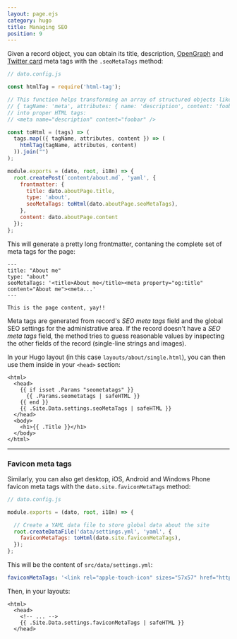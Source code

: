 ```yaml
---
layout: page.ejs
category: hugo
title: Managing SEO
position: 9
---
```


Given a record object, you can obtain its title, description, [OpenGraph](http://ogp.me/) and [Twitter card](https://dev.twitter.com/cards/overview) meta tags with the `.seoMetaTags` method:

```javascript
// dato.config.js

const htmlTag = require('html-tag');

// This function helps transforming an array of structured objects like this:
// { tagName: 'meta', attributes: { name: 'description', content: 'foobar' } }
// into proper HTML tags:
// <meta name="description" content="foobar" />

const toHtml = (tags) => (
  tags.map(({ tagName, attributes, content }) => (
    htmlTag(tagName, attributes, content)
  )).join("")
);

module.exports = (dato, root, i18n) => {
  root.createPost(`content/about.md`, 'yaml', {
    frontmatter: {
      title: dato.aboutPage.title,
      type: 'about',
      seoMetaTags: toHtml(dato.aboutPage.seoMetaTags),
    },
    content: dato.aboutPage.content
  });
};
```

This will generate a pretty long frontmatter, contaning the complete set of meta tags for the page:

```
---
title: "About me"
type: "about"
seoMetaTags: '<title>About me</title><meta property="og:title" content="About me"><meta...'
---

This is the page content, yay!!
```

Meta tags are generated from record's *SEO meta tags* field and the global SEO settings for the administrative area. If the record doesn't have a *SEO meta tags* field, the method tries to guess reasonable values by inspecting the other fields of the record (single-line strings and images).

In your Hugo layout (in this case `layouts/about/single.html`), you can then use them inside in your `<head>` section:

```django
<html>
  <head>
    {{ if isset .Params "seometatags" }}
      {{ .Params.seometatags | safeHTML }}
    {{ end }}
    {{ .Site.Data.settings.seoMetaTags | safeHTML }}
  </head>
  <body>
    <h1>{{ .Title }}</h1>
  </body>
</html>
```

---

### Favicon meta tags

Similarly, you can also get desktop, iOS, Android and Windows Phone favicon meta tags with the `dato.site.faviconMetaTags` method:

```javascript
// dato.config.js

module.exports = (dato, root, i18n) => {

  // Create a YAML data file to store global data about the site
  root.createDataFile('data/settings.yml', 'yaml', {
    faviconMetaTags: toHtml(dato.site.faviconMetaTags),
  });
};
```

This will be the content of `src/data/settings.yml`:

```yaml
faviconMetaTags: '<link rel="apple-touch-icon" sizes="57x57" href="https://dato-images.imgix.net/604/123-favicon.png?h=57&w=57"><link rel="apple-touch-icon" sizes="60x60" ...'
```

Then, in your layouts:

```django
<html>
  <head>
    <!-- ... -->
    {{ .Site.Data.settings.faviconMetaTags | safeHTML }}
  </head>
```
